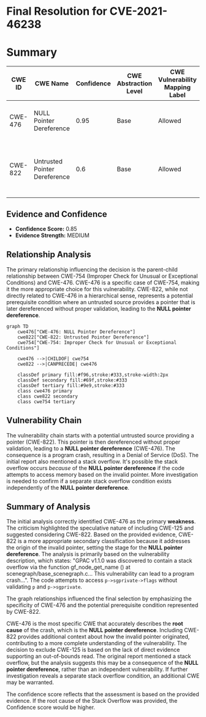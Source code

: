 # Final Resolution for CVE-2021-46238

# Summary
| CWE ID | CWE Name | Confidence | CWE Abstraction Level | CWE Vulnerability Mapping Label | CWE-Vulnerability Mapping Notes |
|---|---|---|---|---|---|
| CWE-476 | NULL Pointer Dereference | 0.95 | Base | Allowed | The primary weakness is a **NULL pointer dereference**. |
| CWE-822 | Untrusted Pointer Dereference | 0.6 | Base | Allowed | A possible secondary weakness as a result of the invalid pointer's origin. |

## Evidence and Confidence

*   **Confidence Score:** 0.85
*   **Evidence Strength:** MEDIUM

## Relationship Analysis
The primary relationship influencing the decision is the parent-child relationship between CWE-754 (Improper Check for Unusual or Exceptional Conditions) and CWE-476. CWE-476 is a specific case of CWE-754, making it the more appropriate choice for this vulnerability. CWE-822, while not directly related to CWE-476 in a hierarchical sense, represents a potential prerequisite condition where an untrusted source provides a pointer that is later dereferenced without proper validation, leading to the **NULL pointer dereference**.

```mermaid
graph TD
    cwe476["CWE-476: NULL Pointer Dereference"]
    cwe822["CWE-822: Untrusted Pointer Dereference"]
    cwe754["CWE-754: Improper Check for Unusual or Exceptional Conditions"]
    
    cwe476 -->|CHILDOF| cwe754
    cwe822 -->|CANPRECEDE| cwe476
    
    classDef primary fill:#f96,stroke:#333,stroke-width:2px
    classDef secondary fill:#69f,stroke:#333
    classDef tertiary fill:#9e9,stroke:#333
    class cwe476 primary
    class cwe822 secondary
    class cwe754 tertiary
```

## Vulnerability Chain
The vulnerability chain starts with a potential untrusted source providing a pointer (CWE-822). This pointer is then dereferenced without proper validation, leading to a **NULL pointer dereference** (CWE-476). The consequence is a program crash, resulting in a Denial of Service (DoS). The initial report also mentioned a stack overflow. It's possible the stack overflow occurs *because* of the **NULL pointer dereference** if the code attempts to access memory based on the invalid pointer. More investigation is needed to confirm if a separate stack overflow condition exists independently of the **NULL pointer dereference**.

## Summary of Analysis
The initial analysis correctly identified CWE-476 as the primary **weakness**. The criticism highlighted the speculative nature of including CWE-125 and suggested considering CWE-822. Based on the provided evidence, CWE-822 is a more appropriate secondary classification because it addresses the origin of the invalid pointer, setting the stage for the **NULL pointer dereference**. The analysis is primarily based on the vulnerability description, which states: "GPAC v1.1.0 was discovered to contain a stack overflow via the function gf_node_get_name () at scenegraph/base_scenegraph.c... This vulnerability can lead to a program crash...". The code attempts to access `p->sgprivate->flags` without validating `p` and `p->sgprivate`.

The graph relationships influenced the final selection by emphasizing the specificity of CWE-476 and the potential prerequisite condition represented by CWE-822.

CWE-476 is the most specific CWE that accurately describes the **root cause** of the crash, which is the **NULL pointer dereference**. Including CWE-822 provides additional context about how the invalid pointer originated, contributing to a more complete understanding of the vulnerability. The decision to exclude CWE-125 is based on the lack of direct evidence supporting an out-of-bounds read. The original report mentioned a stack overflow, but the analysis suggests this may be a consequence of the **NULL pointer dereference**, rather than an independent vulnerability. If further investigation reveals a separate stack overflow condition, an additional CWE may be warranted.

The confidence score reflects that the assessment is based on the provided evidence. If the root cause of the Stack Overflow was provided, the Confidence score would be higher.
